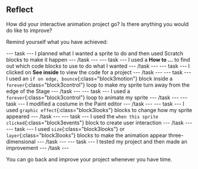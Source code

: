 ## Reflect

How did your interactive animation project go? Is there anything you would do like to improve? 

Remind yourself what you have achieved:

--- task ---
I planned what I wanted a sprite to do and then used Scratch blocks to make it happen
--- /task ---
--- task ---
I used a **How to ...** to find out which code blocks to use to do what I wanted
--- /task ---
--- task ---
I clicked on **See inside** to view the code for a project
--- /task ---
--- task ---
I used an `if on edge, bounce`{:class="block3motion"} block inside a `forever`{:class="block3control"} loop to make my sprite turn away from the edge of the Stage
--- /task ---
--- task ---
I used a `forever`{:class="block3control"} loop to animate my sprite
--- /task ---
--- task ---
I modified a costume in the Paint editor
--- /task ---
--- task ---
I used `graphic effect`{:class="block3looks"} blocks to change how my sprite appeared
--- /task ---
--- task ---
I used the `when this sprite clicked`{:class="block3events"} block to create user interaction
--- /task ---
--- task ---
I used `size`{:class="block3looks"} or `layer`{:class="block3looks"} blocks to make the animation appear three-dimensional
--- /task ---
--- task ---
I tested my project and then made an improvement 
--- /task ---

You can go back and improve your project whenever you have time.
